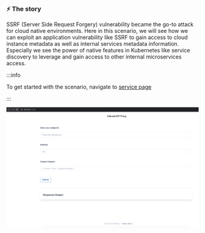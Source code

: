 ### ⚡️ The story

SSRF (Server Side Request Forgery) vulnerability became the go-to attack for cloud native environments. Here in this scenario, we will see how we can exploit an application vulnerability like SSRF to gain access to cloud instance metadata as well as internal services metadata information. Especially we see the power of native features in Kubernetes like service discovery to leverage and gain access to other internal microservices access.

:::info

To get started with the scenario, navigate to [service page]({{TRAFFIC_HOST1_1232}})

:::

![Scenario 3 Welcome](./sc-3-1.png)
